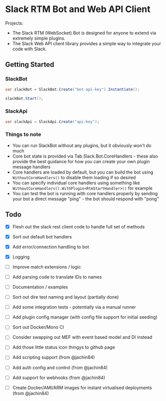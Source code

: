 # Slack RTM Bot and Web API Client

Projects:  
- The Slack RTM (WebSocket) Bot is designed for anyone to extend via extremely simple plugins.  
- The Slack Web API client library provides a simple way to integrate your code with Slack.

## Getting Started

### SlackBot  
```cs
var slackBot = SlackBot.Create("bot-api-key").Instantiate();

slackBot.Start();
```

### SlackApi  
```cs
var slackApi = SlackApi.Create("api-key");
```

### Things to note  
- You can run SlackBot without any plugins, but it obviously won't do much  
- Core bot state is provided via Tab.Slack.Bot.CoreHandlers - these also provide the best guidance for how you can create your own plugin message handlers  
- Core handlers are loaded by default, but you can build the bot using `WithoutCoreHandlers()` to disable them loading if so desired  
- You can specify individual core handlers using something like `WithoutCoreHandlers().WithPlugin<RtmStartHandler>()` for example   
- You can test the bot is running with core handlers properly by sending your bot a direct message "ping" - the bot should respond with "pong" 

## Todo
- [x] Flesh out the slack rest client code to handle full set of methods  
- [x] Sort out default bot handlers  
- [x] Add error/connection handling to bot  
- [x] Logging  
- [ ] Improve match extensions / logic  
- [ ] Add parsing code to translate IDs to names  
- [ ] Documentation / examples  
- [ ] Sort out dire test naming and layout (partially done)  
- [ ] Add some integration tests - potentially via a manual runner
- [ ] Add plugin config manager (with config file support for initial seeding)  
- [ ] Sort out Docker/Mono CI  
- [ ] Consider swapping out MEF with event based model and DI instead  
- [ ] Add those little status icon thingys to github page  
- [ ] Add scripting support (from @jachin84)  
- [ ] Add auth config and control (from @jachin84)  
- [ ] Add support for webhooks (from @jachin84)  
- [ ] Create Docker/AMI/ARM images for instant virtualised deployments (from @jachin84)  

